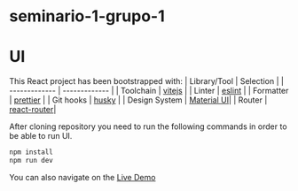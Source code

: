 # seminario-1-grupo-1

# UI

This React project has been bootstrapped with:
| Library/Tool  | Selection |
| ------------- | ------------- |
| Toolchain     | [vitejs](https://vitejs.dev/)    |
| Linter        | [eslint](https://eslint.org/)    |
| Formatter     | [prettier](https://prettier.io/) |
| Git hooks     | [husky](https://typicode.github.io/husky/#/) |
| Design System | [Material UI](https://mui.com/)|
| Router        | [react-router](https://reactrouter.com/en/main)|



After cloning repository you need to run the following commands in order to be able to run UI.

```sh
npm install
npm run dev
```

You can also navigate on the [Live Demo](https://mentorear.netlify.app/)
